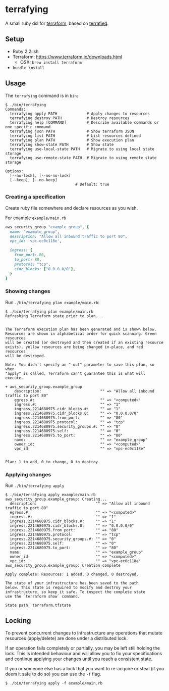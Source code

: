 # terrafying

A small ruby dsl for [terraform](https://www.terraform.io), based on [terrafied](https://github.com/thattommyhall/terrafied).

## Setup

- Ruby 2.2:ish
- Terraform: https://www.terraform.io/downloads.html
  - OSX: `brew install terraform`
- `bundle install`

## Usage

The `terrafying` command is in `bin`:

```
$ ./bin/terrafying 
Commands:
  terrafying apply PATH             # Apply changes to resources
  terrafying destroy PATH           # Destroy resources
  terrafying help [COMMAND]         # Describe available commands or one specific command
  terrafying json PATH              # Show terraform JSON
  terrafying list PATH              # List resources defined
  terrafying plan PATH              # Show execution plan
  terrafying show-state PATH        # Show state
  terrafying use-local-state PATH   # Migrate to using local state storage
  terrafying use-remote-state PATH  # Migrate to using remote state storage

Options:
  [--no-lock], [--no-no-lock]  
  [--keep], [--no-keep]        
                               # Default: true
```

### Creating a specification

Create ruby file somewhere and declare resources as you wish.

For example `example/main.rb`

```ruby
aws_security_group "example_group", {
  name: "example_group",
  description: "Allow all inbound traffic to port 80",
  vpc_id: 'vpc-ec0c118e',

  ingress: {
    from_port: 80,
    to_port: 80,
    protocol: "tcp",
    cidr_blocks: ["0.0.0.0/0"],
  }
}
```

### Showing changes

Run `./bin/terrafying plan example/main.rb`:

```
$ ./bin/terrafying plan example/main.rb 
Refreshing Terraform state prior to plan...


The Terraform execution plan has been generated and is shown below.
Resources are shown in alphabetical order for quick scanning. Green resources
will be created (or destroyed and then created if an existing resource
exists), yellow resources are being changed in-place, and red resources
will be destroyed.

Note: You didn't specify an "-out" parameter to save this plan, so when
"apply" is called, Terraform can't guarantee this is what will execute.

+ aws_security_group.example_group
    description:                          "" => "Allow all inbound traffic to port 80"
    egress.#:                             "" => "<computed>"
    ingress.#:                            "" => "1"
    ingress.2214680975.cidr_blocks.#:     "" => "1"
    ingress.2214680975.cidr_blocks.0:     "" => "0.0.0.0/0"
    ingress.2214680975.from_port:         "" => "80"
    ingress.2214680975.protocol:          "" => "tcp"
    ingress.2214680975.security_groups.#: "" => "0"
    ingress.2214680975.self:              "" => "0"
    ingress.2214680975.to_port:           "" => "80"
    name:                                 "" => "example_group"
    owner_id:                             "" => "<computed>"
    vpc_id:                               "" => "vpc-ec0c118e"


Plan: 1 to add, 0 to change, 0 to destroy.
```


### Applying changes

Run `./bin/terrafying apply`

```
$ ./bin/terrafying apply example/main.rb 
aws_security_group.example_group: Creating...
  description:                          "" => "Allow all inbound traffic to port 80"
  egress.#:                             "" => "<computed>"
  ingress.#:                            "" => "1"
  ingress.2214680975.cidr_blocks.#:     "" => "1"
  ingress.2214680975.cidr_blocks.0:     "" => "0.0.0.0/0"
  ingress.2214680975.from_port:         "" => "80"
  ingress.2214680975.protocol:          "" => "tcp"
  ingress.2214680975.security_groups.#: "" => "0"
  ingress.2214680975.self:              "" => "0"
  ingress.2214680975.to_port:           "" => "80"
  name:                                 "" => "example_group"
  owner_id:                             "" => "<computed>"
  vpc_id:                               "" => "vpc-ec0c118e"
aws_security_group.example_group: Creation complete

Apply complete! Resources: 1 added, 0 changed, 0 destroyed.

The state of your infrastructure has been saved to the path
below. This state is required to modify and destroy your
infrastructure, so keep it safe. To inspect the complete state
use the `terraform show` command.

State path: terraform.tfstate
```

## Locking

To prevent concurrent changes to infrastructure any operations that
mutate resources (apply/delete) are done under a distributed lock.

If an operation fails completely or partially, you may be left still
holding the lock. This is intended behaviour and will allow you to fix
your specifications and continue applying your changes until you reach a
consistent state.

If you or someone else has a lock that you want to re-acquire or steal
(if you deem it safe to do so) you can use the `-f` flag.

```
$ ./bin/terrafying apply -f example/main.rb
```


